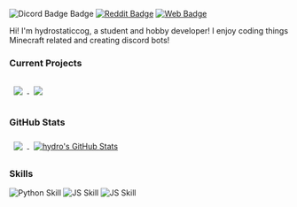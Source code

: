 ![Dicord Badge Badge](https://img.shields.io/badge/Discord-hydrostaticcog%232330-blueviolet) [![Reddit Badge](https://img.shields.io/badge/Reddit-Profile-orange)](https://reddit.com/u/hydrostaticcog) [![Web Badge](https://img.shields.io/badge/Website-hydrostaticcog.org-green)](https://hydrostaticcog.org)

Hi! I'm hydrostaticcog, a student and hobby developer! I enjoy coding things Minecraft related and creating discord bots!

### Current Projects

<!--- Latest Projects --->

<a href="https://github.com/Grick-Heart-Project/Grick-Heart">
  <img align="center" style="margin:1rem 0.5rem" src="https://github-readme-stats.vercel.app/api/pin/?username=Grick-Heart-Project&repo=Grick-Heart&title_color=ffffff&text_color=c9cacc&icon_color=4AB197&bg_color=1A2B34" />
</a>
<a href="https://github.com/PaMcPy">
  <img align="center" style="margin:1rem 0.5rem" src="https://github-readme-stats.vercel.app/api/pin/?username=hydrostaticcog&repo=TicketBunny&title_color=ffffff&text_color=c9cacc&icon_color=4AB197&bg_color=1A2B34" />
</a>

### GitHub Stats

<!--- GitHub stats --->

<a href="https://github.com/hydrostaticcog">
  <img align="center" style="margin:0.5rem" src="https://github-readme-stats.vercel.app/api/top-langs/?username=hydrostaticcog&hide=html,css&title_color=ffffff&text_color=c9cacc&icon_color=4AB197&bg_color=1A2B34" />
</a>
<a href="https://github.com/hydrostaticcog">
  <img align="center" style="margin:0.5rem" src="https://github-readme-stats.vercel.app/api?username=hydrostaticcog&show_icons=true&line_height=27&count_private=true&title_color=ffffff&text_color=c9cacc&icon_color=4AB097&bg_color=1A2B34" alt="hydro's GitHub Stats" />
</a>

### Skills

<!--- Skills --->

![Python Skill](https://img.shields.io/badge/Skills-Python-brightgreen) ![JS Skill](https://img.shields.io/badge/Code-JavaScript-brightgreen) ![JS Skill](https://img.shields.io/badge/Code-HTML%20%2B%20CSS-brightgreen)
